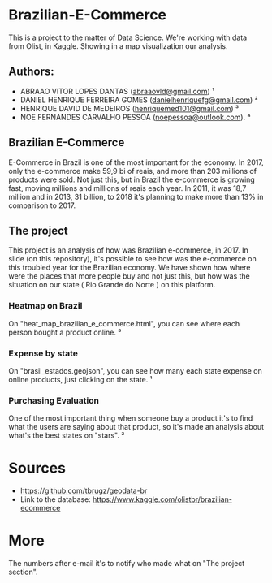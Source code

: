 # Brazilian-E-Commerce
This is a project to the matter of Data Science. We're working with data from Olist, in Kaggle. Showing in a map visualization our analysis.

## Authors:
 - ABRAAO VITOR LOPES DANTAS (abraaovld@gmail.com) ¹
 - DANIEL HENRIQUE FERREIRA GOMES (danielhenriquefg@gmail.com) ²
 - HENRIQUE DAVID DE MEDEIROS (henriquemed101@gmail.com) ³
 - NOE FERNANDES CARVALHO PESSOA (noepessoa@outlook.com). ⁴

## Brazilian E-Commerce
E-Commerce in Brazil is one of the most important for the economy. In 2017, only the e-commerce make 59,9 bi of reais, and more than 203 millions of products were sold. Not just this, but in Brazil the e-commerce is growing fast, moving millions and millions of reais each year. In 2011, it was 18,7 million and in 2013, 31 billion, to 2018 it's planning to make more than 13% in comparison to 2017. 

## The project
This project is an analysis of how was Brazilian e-commerce, in 2017. In slide (on this repository), it's possible to see how was the e-commerce on this troubled year for the Brazilian economy. We have shown how where were the places that more people buy and not just this, but how was the situation on our state ( Rio Grande do Norte ) on this platform.   

### Heatmap on Brazil
On "heat_map_brazilian_e_commerce.html", you can see where each person bought a product online. ³

### Expense by state
On "brasil_estados.geojson", you can see how many each state expense on online products, just clicking on the state. ¹

### Purchasing Evaluation
One of the most important thing when someone buy a product it's to find what the users are saying about that product, so it's made an analysis about what's the best states on "stars". ²

# Sources
- https://github.com/tbrugz/geodata-br
- Link to the database: https://www.kaggle.com/olistbr/brazilian-ecommerce

# More
The numbers after e-mail it's to notify who made what on "The project section".
